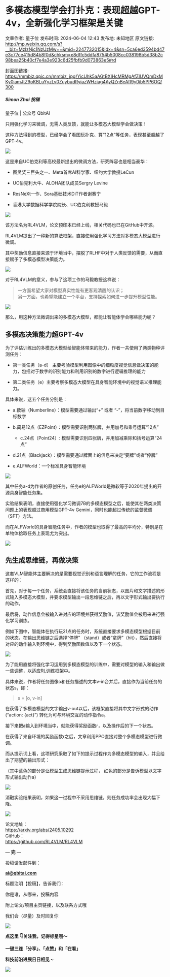 # 多模态模型学会打扑克：表现超越GPT-4v，全新强化学习框架是关键

文章作者: 量子位
发布时间: 2024-06-04 12:43
发布地: 未知地区
原文链接: http://mp.weixin.qq.com/s?__biz=MzIzNjc1NzUzMw==&mid=2247732015&idx=4&sn=5ca6ed3594bd47e3c77ce415d84b8f0d&chksm=e8dffc5ddfa8754b5008cc038198b5d38b2c98bea25b40cf7e4a3e923c6d25fbfb9d073863e5#rd

封面图链接: https://mmbiz.qpic.cn/mmbiz_jpg/YicUhk5aAGtBXIHcMRMgAfZlUVQmDxMKy0iamJtZ9oKBLuYyzLv0ZuybudRyiazWHziag4AyQZqBeAfI9y0ib5PP6OQ/300

##### Simon Zhai 投稿  
量子位 | 公众号 QbitAI

只用强化学习来微调，无需人类反馈，就能让多模态大模型学会做决策！

这种方法得到的模型，已经学会了看图玩扑克、算“12点”等任务，表现甚至超越了GPT-4v。

![](https://mmbiz.qpic.cn/mmbiz_gif/YicUhk5aAGtBXIHcMRMgAfZlUVQmDxMKyalFppGk621iaoKuIZcIZWpWMC1C1C4RvNeUPtnvsdicKWUY6CuzmZ80Q/640?wx_fmt=gif&from=appmsg)

这是来自UC伯克利等高校最新提出的微调方法，研究阵容也是相当豪华：

  * 图灵奖三巨头之一、Meta首席AI科学家、纽约大学教授LeCun

  * UC伯克利大牛、ALOHA团队成员Sergry Levine

  * ResNeXt一作、Sora基础技术DiT作者谢赛宁

  * 香港大学数据科学学院院长、UC伯克利教授马毅

![](https://mmbiz.qpic.cn/mmbiz_png/YicUhk5aAGtBXIHcMRMgAfZlUVQmDxMKyP4GJJRrvEiax4LQ7bXXLY0smu9OZQWBWMVLesJ4xYHp6pv4LOh6SxVg/640?wx_fmt=png&from=appmsg)

该方法名为RL4VLM，论文预印本已经上线，相关代码也已在GitHub中开源。

RL4VLM提出了一种新的算法框架，直接使用强化学习方法对多模态大模型进行微调。

其中奖励信息直接来源于环境当中，摆脱了RLHF中对于人类反馈的需要，从而直接赋予了多模态模型决策能力。

![](https://mmbiz.qpic.cn/mmbiz_gif/YicUhk5aAGtBXIHcMRMgAfZlUVQmDxMKyrFGGeUiaT3L4HdUQPdKSyGYHdia4obTN1p6gJx36ncqvcbGuZDbsszMg/640?wx_fmt=gif&from=appmsg)

对于RL4VLM的意义，参与了这项工作的马毅教授这样说：

> 一方面希望大家对模型真实性能有更客观清醒的认识；  
> 另一方面，也希望能建立一个平台，支持探索如何进一步提升模型性能。

![](https://mmbiz.qpic.cn/mmbiz_png/YicUhk5aAGtBXIHcMRMgAfZlUVQmDxMKy7yhsTDBiciaqK7uib8Q8rzkuVK4eg5fO8rno3gMKn2IbpACHbH7hibibh3A/640?wx_fmt=png&from=appmsg)

那么，用这种方法微调出来的多模态大模型，都能让智能体学会哪些能力呢？

## 多模态决策能力超GPT-4v

为了评估训练出的多模态大模型给智能体带来的能力，作者一共使用了两类物种评测任务：

  * 第一类任务（a-d） 主要考验模型利用图像中的细粒度视觉信息做决策的能力，包括对于数字的识别能力和利用识别的数字进行逻辑推理的能力

  * 第二类任务（e）主要考察多模态大模型在具身智能环境中的视觉语义推理能力。

具体来说，这五个任务分别是：

  * a.数轴（Numberline）：模型需要通过输出“+” 或者 “-”，将当前数字移动到目标数字

  * b.简易12点（EZPoint）：模型需要识别两张牌，并用加号和乘号运算“12点”

    * c.24点（Point24）: 模型需要识别四张牌，并用加减乘除和括号运算“24点”

  * d.21点（Blackjack）：模型需要通过牌面上的信息来决定“要牌”或者“停牌”

  * e.ALFWorld：一个标准具身智能环境

![](https://mmbiz.qpic.cn/mmbiz_png/YicUhk5aAGtBXIHcMRMgAfZlUVQmDxMKy9RUxTibD4dZwiboib3FJfTUUEoc9A7ic1ZmBSxS4mDARthUHM4efawJ2hg/640?wx_fmt=png&from=appmsg)

其中任务a-d为作者的原创任务，任务e的ALFWorld是微软等于2020年提出的开源具身智能任务集。

实验结果表明，直接使用强化学习微调7B的多模态模型之后，能使其在两类决策问题上的表现超过商用模型GPT-4v
Gemini，同时也能超过传统的监督微调（SFT）方法。

而在ALFWorld的具身智能任务中，作者的模型也取得了最高的平均分，特别是在单物体拾取任务上表现尤为突出。

![](https://mmbiz.qpic.cn/mmbiz_png/YicUhk5aAGtBXIHcMRMgAfZlUVQmDxMKyJylA0AsvL2mIicH3VsJYvVGlyJd8LkEiac5ao6iczhlEqBG8r0gmyIeew/640?wx_fmt=png&from=appmsg)

## 先生成思维链，再做决策

这套VLM智能体主要解决的是需要视觉识别和语言理解的任务，它的工作流程是这样的：

首先，对于每一个任务，系统会直接将该任务的当前状态，以图片和文字描述的形式输入多模态大模型，并要求模型输出一段思维链之后，再以文字形式输出要执行的动作。

最后将，动作信息会被输入进对应的环境并获得奖励值，该奖励值会被用来进行强化学习训练。

例如下图中，智能体在执行玩21点的任务时，系统直接要求多模态模型根据目前的状态，在输出思维链之后选择“停牌”
（stand）或者“拿牌”（hit），然后直接将对应的动作输入到环境中，得到奖励函数值以及下一个状态。

![](https://mmbiz.qpic.cn/mmbiz_png/YicUhk5aAGtBXIHcMRMgAfZlUVQmDxMKybbchB74gtLcPaYsUYFUfYsbpgIuQStH3NuiaAmP14gDA9k6ZZCuqRvQ/640?wx_fmt=png&from=appmsg)

为了能用直接将强化学习运用到多模态模型的训练中，需要对模型的输入和输出做一些调整，以适应RL训练框架中。

具体来说，作者将任务图像o和任务描述的文本v-in合并后，直接作为当前任务的状态s，即：

> s = [o, v-in]

在获得了多模态模型的文字输出v-out以后，该框架直接将其中文字形式的动作(“action: {act}”) 转化为可与环境交互的动作指令a。

接下来把a输入到环境当中，就能获得奖励函数r，以及操作后的下一个状态。

在获得了来自环境的奖励函数r之后，文章利用PPO直接对整个多模态模型进行微调。

而从提示词上看，这项研究采取了如下的提示过程作为多模态模型的输入，并且给出了期望的输出形式：

（其中蓝色的部分是让模型生成思维链提示过程， 红色的部分是告诉模型以文字形式输出动作a）

![](https://mmbiz.qpic.cn/mmbiz_png/YicUhk5aAGtBXIHcMRMgAfZlUVQmDxMKyIg5SGQmLvM3ecfKUeGp0qDyic3ZjwXwX0Rx93JnUoIhl1NmvIeFdxYg/640?wx_fmt=png&from=appmsg)

消融实验结果表明，如果这一过程中不采用思维链，则任务成功率会出现大幅下降。

![](https://mmbiz.qpic.cn/mmbiz_png/YicUhk5aAGtBXIHcMRMgAfZlUVQmDxMKykRibnnAqXc1kvpicprdXJ3pS3UWbQia44cTXwnibdHq78rceaVxtT5x4HA/640?wx_fmt=png&from=appmsg)

论文地址：  
https://arxiv.org/abs/2405.10292  
GitHub：  
https://github.com/RL4VLM/RL4VLM

— **完** —

  

投稿请发邮件到：

**ai@qbitai.com**

标题注明【投稿】，告诉我们：

你是谁，从哪来，投稿内容‍

附上论文/项目主页链接，以及联系方式哦

我们会（尽量）及时回复你

![](https://mmbiz.qpic.cn/mmbiz_gif/YicUhk5aAGtC5nGy7YMGhQ0ZJeyibWyL0KVCtiaLEPMyd4Bszuo0bFIOxZOvdmqdxnOosYXyu5aI7MXpyUrUWfz6g/640?wx_fmt=gif&tp=webp&wxfrom=5&wx_lazy=1)

  

**点这里 👇关注我，记得标星哦～**

**一键三连「分享」、「点赞」和「在看」**

**科技前沿进展日日相见 ~**

![](https://mmbiz.qpic.cn/mmbiz_svg/g9RQicMD01M0tYoRQT2cMQRmPS5ZDyrrfzeksiay90KaDzlGBH61icqHxmgFKfvfXtVuwTHV740CDLAaXU1LIfZyoJEpYKcRIiaE/640?wx_fmt=svg&tp=webp&wxfrom=5&wx_lazy=1&wx_co=1)

